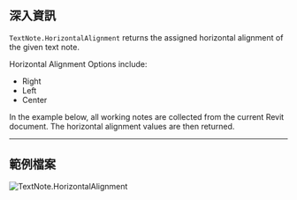 ## 深入資訊
`TextNote.HorizontalAlignment` returns the assigned horizontal alignment of the given text note.

Horizontal Alignment Options include:
- Right
- Left
- Center

In the example below, all working notes are collected from the current Revit document. The horizontal alignment values are then returned.

___
## 範例檔案

![TextNote.HorizontalAlignment](./Revit.Elements.TextNote.HorizontalAlignment_img.jpg)
